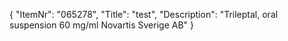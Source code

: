 {
  "ItemNr": "065278",
  "Title": "test",
  "Description": "Trileptal, oral suspension 60 mg/ml Novartis Sverige AB"
}
